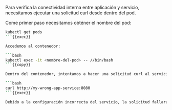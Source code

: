 Para verifica la conectividad interna entre aplicación y servicio, necesitamos ejecutar una solicitud curl desde dentro del pod. 

Come primer paso necesitamos obténer el nombre del pod:

```bash
kubectl get pods
```{{exec}}

Accedemos al contenedor:

```bash
kubectl exec -it <nombre-del-pod> -- //bin/bash
```{{copy}}

Dentro del contenedor, intentamos a hacer una solicitud curl al servicio a través del nombre DNS del servicio:

```bash
curl http://my-wrong-app-service:8080
```{{exec}}

Debido a la configuración incorrecta del servicio, la solicitud fallará porque el contenedor nginx está escuchando en el puerto 80, pero el servicio está redirigiendo el tráfico al puerto 8080.